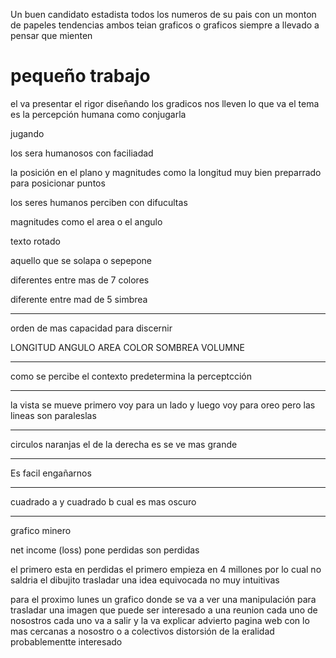 Un buen candidato estadista
todos los numeros de su pais con un monton de papeles tendencias ambos teian graficos o graficos 
siempre a llevado a pensar que mienten 

# pequeño trabajo

el va presentar el rigor diseñando los gradicos nos lleven 
lo que va el tema es la percepción humana  como conjugarla

jugando

los sera humanosos con faciliadad

la posición en el plano  y magnitudes como la longitud muy bien preparrado para posicionar puntos

los seres humanos perciben con difucultas

magnitudes como el area o el angulo

texto rotado

aquello que se solapa o sepepone 

diferentes entre mas de 7 colores

diferente entre mad de 5 simbrea


-------------------------------------------------------------------------------------------------------------

orden de mas capacidad para discernir

LONGITUD
ANGULO
AREA
COLOR
SOMBREA
VOLUMNE

---------------------------------------------------------------------------------------------------------------------------

como se percibe el contexto predetermina la perceptcción


-------------------------------------------------------

la vista se mueve  primero voy para un lado y luego voy para oreo pero las lineas son paraleslas

-------------------------------------------------------------

circulos naranjas el de la derecha es se ve mas grande 

------------------------------------------------------------

Es facil engañarnos 

--------------------------------

cuadrado a y cuadrado b cual es mas oscuro

-------------------

grafico minero 

net income (loss) pone perdidas son perdidas  

el primero esta en perdidas el primero empieza en 4 millones por lo cual no saldria el dibujito
trasladar una idea equivocada no muy intuitivas

para el proximo lunes un grafico donde se va a ver una manipulación para trasladar una imagen que puede ser interesado a una reunion cada uno de nosostros cada uno va a salir  y la va explicar  advierto pagina web con lo mas cercanas a nosostro  o a colectivos distorsión de la eralidad probablementte interesado

